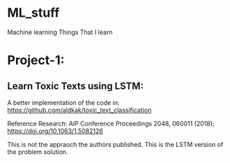 # ML_stuff
Machine learning Things That I learn


Project-1:
==========

Learn Toxic Texts using LSTM:
-----------------------------

A better implementation of the code in: https://github.com/aldkak/toxic_text_classification

Reference Research: AIP Conference Proceedings 2048, 060011 (2018); https://doi.org/10.1063/1.5082126

This is not the appraoch the authors published. This is the LSTM version of the problem solution.
